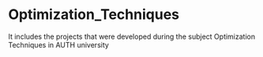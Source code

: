 # Optimization_Techniques
It includes the projects that were developed during the subject Optimization Techniques in AUTH university
